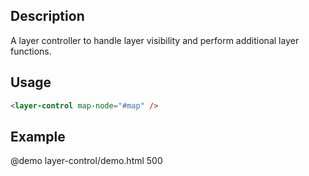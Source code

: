 <!--

@module layer-control <layer-control />
@parent geo.components
-->

## Description

A layer controller to handle layer visibility and perform additional layer functions.

## Usage

```html
<layer-control map-node="#map" />
```

## Example

@demo layer-control/demo.html 500
